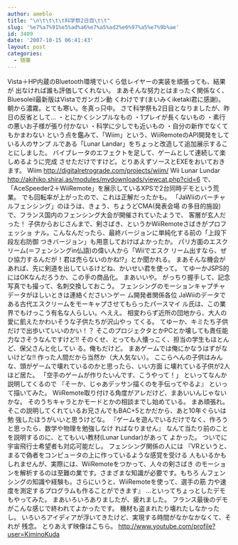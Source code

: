 ```yaml
---
author: ameblo
title: "\n\t\t\t\t科学祭2日目\t\t"
slug: '%e7%a7%91%e5%ad%a6%e7%a5%ad2%e6%97%a5%e7%9b%ae'
id: 3409
date: '2007-10-15 06:41:43'
layout: post
categories:
  - 随筆
---
```


Vista＋HP内蔵のBluetooth環境でいくら低レイヤーの実装を頑張っても、結果が 出なければ誰も評価してくれない。 まあそんな努力とはまったく関係なく、Bluesoleil最新版はVistaでガンガン動 くわけです(まいみくiketaki君に感謝)。 朝から濃霧。とても寒い。冬真っ只中。 さて科学祭も2日目となりましたが、昨日の反省として… ・とにかくシンプルなもの ・1プレイが長くないもの ・素行の悪いお子様が張り付かない ・科学に少しでも近いもの ・自分の新作でなくてもかまわない という点を鑑みて、「Wiim」という、WiiRemoteのAPI開発をしている人のサンプ ルである「Lunar Landar」をちょっと改造して追加展示することにしました。 バイブレータのエフェクトを足して、ゲームとして連続して楽しめるように完成 させただけですけど。とりあえずソースとEXEをおいておきます。 Wiim http://digitalretrograde.com/projects/wiim/ Wii Lunar Lundar http://akihiko.shirai.as/modules/mydownloads/viewcat.php?cid=6 で、「AceSpeeder2＋WiiRemote」を展示しているXPSで2台同時デモという荒業。 でも回転率が上がったので、これは正解だったかも。 「JaWiiのバーチャルフェンシング」のほうは、きょう、ちょうどCMA(発表会場 の多目的施設)で、フランス国内のフェンシング大会が開催されていたようで、 客層が玄人だった！ 子供からおじさんまで、剣さばき、というかWiiRemoteさばきがプロフェッショ ナル。こんなんだったら、最終バージョンに単純化する前の「上段下段左右防御 つきバージョン」も用意しておけばよかったか。 パリ方面のエスクリーム(＝フェンシングin仏語)の偉い人から「Wiiでエスク リーム出すなら、ぜひ協力するんだが！君は売らないのかね!?」とか聞かれる。 まあそんな機会があれば、先に剣道を出しているけどね、かいせい君を使って。 てゆーかJSPS的にはOKなんだろうか、この手の商品化。 まあいいや。 がっちり握手して、記念写真でも撮って、名刺交換しておこう。 フェンシングのモーションキャプチャデータがほしいときは連絡ください＞ゲー ム開発者関係各位 JaWiiのデータである古代エスクリームをモーキャプさせてもらったパースマイ ル氏は、この業界でもけっこう有名な人らしい。へええ。 相変わらず近所の団地から、大人の愛に飢えたかわいそうな子供たちが沢山やっ てくる。 てゆーか、キミたち子供だけで出歩いていいのかい！？ そこのプロジェクタとかPCとか壊しても責任能力なさそうなんですけど!! そのくせ、とっても人懐っこく、担当の学生もほとんど、保父さんと化してい る。俺もだけど。 まあゲームでは俺にかなうはずがないけどな!! 作った人間だから当然か（大人気ない）。 ここらへんの子供はみんな、頭がゲームで壊れているのかと思ったら、いい方面 に壊れている子供が2人ほど居た。 「空手のゲームが作りたいんです、こうやって！」 といってなんか説明してくるので 『そーか、じゃあデッサン描くのを手伝ってやるよ』 といって描いてみた。 WiiRemote取り付ける角度がアレだけど、まあいいんじゃないかな。 そのうちキャラとかモードとかの相談までし始めている。 まあ頑張れ。 そこの説明してくれているお兄さんでもBAC+5とかだから、あと10年ぐらいは勉 強したほうがいいと思うけどな。 『ゲームを遊んでいるだけでなく、作ろうと思ったら、数学や物理を勉強しなけ ればなりません』 なんて当たり前のことを説明するのに、とてもいい教材(Lunar Lundar)があって よかった。 ついでに宇宙飛行士希望者も対応可能だし。 フェンシング関係の人には 『VRというと、まるで偽者をコンピュータの上に作っているような感覚を受ける 人もいるかもしれませんが、実際には、WiiRemoteをつかって、人々の剣さばき のモーションを解析するのは至難の業です。さまざまな知識が必要です。もちろ んフェンシングの知識や経験も。さらにいうと、WiiRemoteを使って、選手の筋 力や速度を測定するプログラムも作ることができます』 …といってちょっとしたデモもやってみた。 まあいろいろありましたが、疲れました。 フランス最後のデモがこんな感じで終われてよかったです。 機材も盗まれたり壊れたしなかったし。 いろいろアイディアが浮いてきたけど、実現する時間がなかなかなくて、それが 残念。 とりあえず映像はこちら。 http://www.youtube.com/profile?user=KiminoKuda